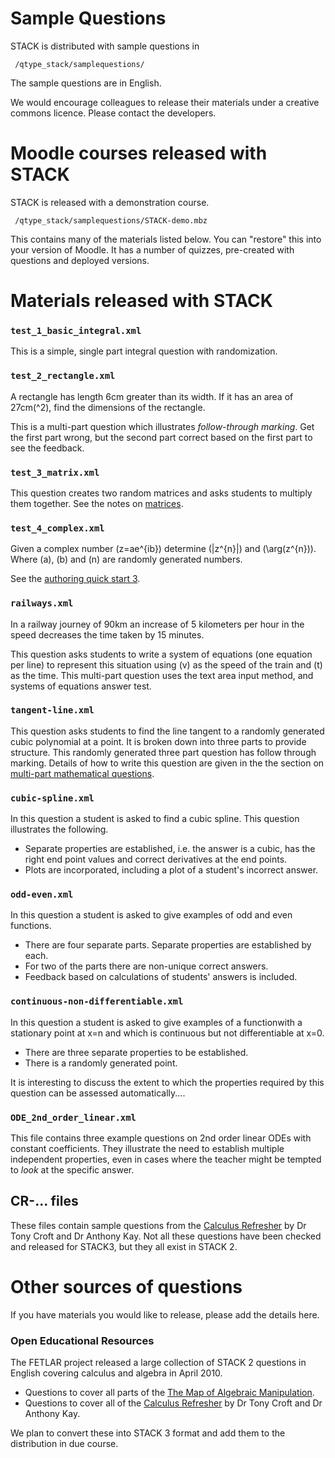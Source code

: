# Sample Questions

STACK is distributed with sample questions in

     /qtype_stack/samplequestions/

The sample questions are in English.

We would encourage colleagues to release their materials under a creative commons licence.  Please contact the developers.

# Moodle courses released with STACK #

STACK is released with a demonstration course.

     /qtype_stack/samplequestions/STACK-demo.mbz

This contains many of the materials listed below.  You can "restore" this into your version of Moodle.  It has a number of quizzes, pre-created with questions and deployed versions.

# Materials released with STACK #

### `test_1_basic_integral.xml` ###

This is a simple, single part integral question with randomization.

### `test_2_rectangle.xml` ###

A rectangle has length 6cm greater than its width. If it has an area of 27cm\(^2\), find the dimensions of the rectangle.

This is a multi-part question which illustrates _follow-through marking_.  Get the first part wrong, but the second part correct based on the first part to see the feedback.

### `test_3_matrix.xml` ###

This question creates two random matrices and asks students to multiply them together.  See the notes on [matrices](../CAS/Matrix.md).

### `test_4_complex.xml` ###

Given a complex number \(z=ae^{ib}\) determine \(|z^{n}|\) and \(\arg(z^{n})\).  Where \(a\), \(b\) and \(n\) are randomly generated numbers.

See the [authoring quick start 3](Authoring_quick_start_3.md).

### `railways.xml` ###

In a railway journey of 90km an increase of 5 kilometers per hour in the speed decreases the time taken by 15 minutes.

This question asks students to write a system of equations (one equation per line) to represent this situation using \(v\) as the speed of the train and \(t\) as the time.  This multi-part question uses the text area input method, and systems of equations answer test.

### `tangent-line.xml` ###

This question asks students to find the line tangent to a randomly generated cubic polynomial at a point.  It is broken down into three parts to provide structure.  This randomly generated three part question has follow through marking.  Details of how to write this question are given in the the section on [multi-part mathematical questions](Authoring_quick_start_3.md).

### `cubic-spline.xml` ###

In this question a student is asked to find a cubic spline.  This question illustrates the following.

* Separate properties are established, i.e. the answer is a cubic, has the right end point values and correct derivatives at the end points.
* Plots are incorporated, including a plot of a student's incorrect answer.

### `odd-even.xml` ###

In this question a student is asked to give examples of odd and even functions.

* There are four separate parts.  Separate properties are established by each.
* For two of the parts there are non-unique correct answers.
* Feedback based on calculations of students' answers is included.

### `continuous-non-differentiable.xml` ###

In this question a student is asked to give examples of a functionwith a stationary point at x=n and which is continuous but not differentiable at x=0.

* There are three separate properties to be established.
* There is a randomly generated point.

It is interesting to discuss the extent to which the properties required by this question can be assessed automatically....

### `ODE_2nd_order_linear.xml` ###

This file contains three example questions on 2nd order linear ODEs with constant coefficients.  They illustrate the need to establish multiple independent properties, even in cases where the teacher might be tempted to _look_ at the specific answer.

## CR-... files ##

These files contain sample questions from  the [Calculus Refresher](http://www.mathcentre.ac.uk/resources/exercisebooks/mathcentre/final0502-calc-ref-ukmlsc.pdf) by Dr Tony Croft and Dr Anthony Kay.  Not all these questions have been checked and released for STACK3, but they all exist in STACK 2.


# Other sources of questions #

If you have materials you would like to release, please add the details here.

### Open Educational Resources ###

The FETLAR project released a large collection of STACK 2 questions in English covering calculus and algebra
in April 2010.

* Questions to cover all parts of the [The Map of Algebraic Manipulation](http://www.mth.kcl.ac.uk/staff/ad_barnard/Pocket.pdf).
* Questions to cover all of the [Calculus Refresher](http://www.mathcentre.ac.uk/resources/exercisebooks/mathcentre/final0502-calc-ref-ukmlsc.pdf) by Dr Tony Croft and Dr Anthony Kay.

We plan to convert these into STACK 3 format and add them to the distribution in due course.

